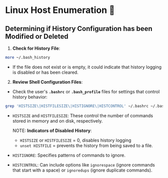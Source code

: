 # Linux Host Enumeration 🐧

## Determining if History Configuration has been Modified or Deleted

1. **Check for History File**:
   
```bash
more ~/.bash_history
```

- If the file does not exist or is empty, it could indicate that history logging is disabled or has been cleared.

2. **Review Shell Configuration Files**:

- Check the user's **`.bashrc`** or **`.bash_profile`** files for settings that control history behavior:

```bash
grep 'HISTSIZE\|HISTFILESIZE\|HISTIGNORE\|HISTCONTROL' ~/.bashrc ~/.bash_profile
```

- `HISTSIZE` and `HISTFILESIZE`: These control the number of commands stored in memory and on disk, respectively.
  
   NOTE: **Indicators of Disabled History**:
  - `HISTSIZE` or `HISTFILESIZE` = 0, disables history logging
  - `unset HISTFILE` = prevents the history from being saved to a file.
  
- `HISTIGNORE`: Specifies patterns of commands to ignore.
  
- `HISTCONTROL`: Can include options like `ignorespace` (ignore commands that start with a space) or `ignoredups` (ignore duplicate commands).
